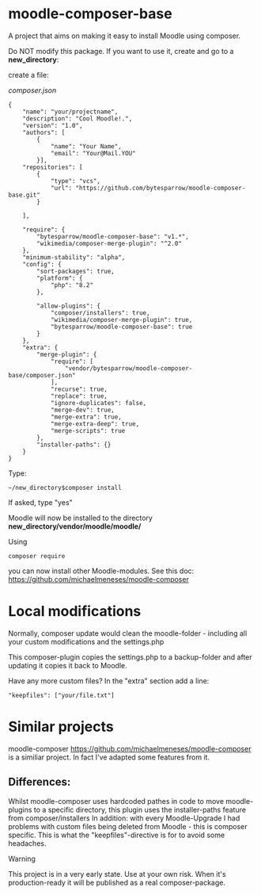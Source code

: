 # moodle-composer-base
A project that aims on making it easy to install Moodle using composer.

Do NOT modify this package. If you want to use it, create and go to a **new_directory**:

create a file: 

*composer.json*

```
{
    "name": "your/projectname",
    "description": "Cool Moodle!.",
    "version": "1.0",
    "authors": [
        {
            "name": "Your Name",
            "email": "Your@Mail.YOU"
        }],
    "repositories": [
        {
            "type": "vcs",
            "url": "https://github.com/bytesparrow/moodle-composer-base.git"
        }

    ],

    "require": {
        "bytesparrow/moodle-composer-base": "v1.*",
        "wikimedia/composer-merge-plugin": "^2.0"
    },
    "minimum-stability": "alpha",
    "config": {
        "sort-packages": true,
        "platform": {
            "php": "8.2"
        },

        "allow-plugins": {
            "composer/installers": true,
            "wikimedia/composer-merge-plugin": true,
            "bytesparrow/moodle-composer-base": true
        }
    },
    "extra": { 
        "merge-plugin": { 
            "require": [
                "vendor/bytesparrow/moodle-composer-base/composer.json"
            ],
            "recurse": true,
            "replace": true,
            "ignore-duplicates": false,
            "merge-dev": true,
            "merge-extra": true,
            "merge-extra-deep": true,
            "merge-scripts": true
        },
        "installer-paths": {}
    }
}
```

Type:

```
~/new_directory$composer install
```

If asked, type "yes"


Moodle will now be installed to the directory **new_directory/vendor/moodle/moodle/**

Using 

```
composer require
```

you can now install other Moodle-modules. See this doc: https://github.com/michaelmeneses/moodle-composer 


# Local modifications
Normally, composer update would clean the moodle-folder - including all your custom modifications and the settings.php

This composer-plugin copies the settings.php to a backup-folder and after updating it copies it back to Moodle.

Have any more custom files?
In the "extra" section add a line:
```
"keepfiles": ["your/file.txt"]
```


# Similar projects
moodle-composer https://github.com/michaelmeneses/moodle-composer is a similiar project. 
In fact I've adapted some features from it.

## Differences:
Whilst moodle-composer uses hardcoded pathes in code to move moodle-plugins to a specific directory, this plugin uses the installer-paths feature from composer/installers
In addition: with every Moodle-Upgrade I had problems with custom files being deleted from Moodle - this is composer specific.
This is what the "keepfiles"-directive is for to avoid some headaches.


> [!WARNING]
> This project is in a very early state. Use at your own risk. When it's production-ready it will be published as a real composer-package.
